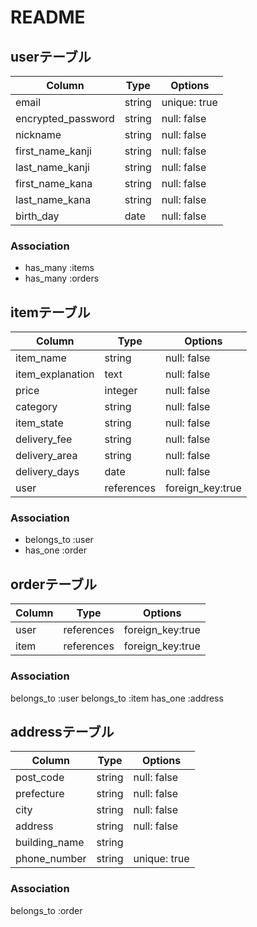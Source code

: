 # README

## userテーブル

| Column              | Type   | Options      |
| ----------------    | ------ | ------------ |
| email               | string | unique: true |
| encrypted_password  | string | null: false  |
| nickname            | string | null: false  |
| first_name_kanji    | string | null: false  |
| last_name_kanji     | string | null: false  |
| first_name_kana     | string | null: false  |
| last_name_kana      | string | null: false  |
| birth_day           | date   | null: false  |

### Association
- has_many :items
- has_many :orders

## itemテーブル

| Column           | Type       | Options           |
| -----------------| ---------- | ----------------- |
| item_name        | string     | null: false       |
| item_explanation | text       | null: false       |
| price            | integer    | null: false       |
| category         | string     | null: false       |
| item_state       | string     | null: false       |
| delivery_fee     | string     | null: false       |
| delivery_area    | string     | null: false       |
| delivery_days    | date       | null: false       |
| user             | references | foreign_key:true  |

### Association

- belongs_to :user
- has_one :order

## orderテーブル

| Column           | Type       | Options           |
| -----------------| ---------- | ----------------- |
| user             | references | foreign_key:true  |
| item             | references | foreign_key:true  |


### Association

belongs_to :user
belongs_to :item
has_one :address

## addressテーブル

| Column           | Type       | Options           |
| -----------------| ---------- | ----------------- |
| post_code        | string     | null: false       |
| prefecture       | string     | null: false       |
| city             | string     | null: false       |
| address          | string     | null: false       |
| building_name    | string     |                   |
| phone_number     | string     | unique: true      |


### Association

belongs_to :order
